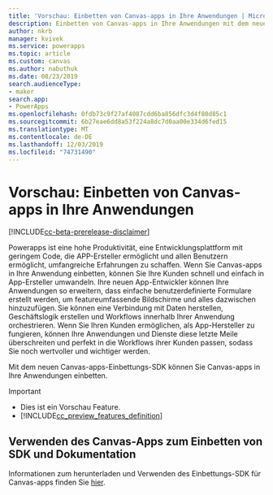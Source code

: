 ```yaml
---
title: 'Vorschau: Einbetten von Canvas-apps in Ihre Anwendungen | Microsoft-Dokumentation'
description: Einbetten von Canvas-apps in Ihre Anwendungen mit dem neuen Einbettungs-SDK in Power apps
author: nkrb
manager: kvivek
ms.service: powerapps
ms.topic: article
ms.custom: canvas
ms.author: nabuthuk
ms.date: 08/23/2019
search.audienceType:
- maker
search.app:
- PowerApps
ms.openlocfilehash: 0fdb73c9f27af4087cdd6ba856dfc3d4f80d85c1
ms.sourcegitcommit: 6b27eae6dd8a53f224a8dc7d0aa00e334d6fed15
ms.translationtype: MT
ms.contentlocale: de-DE
ms.lasthandoff: 12/03/2019
ms.locfileid: "74731490"
---
```

# <a name="preview-embed-canvas-apps-in-your-applications"></a>Vorschau: Einbetten von Canvas-apps in Ihre Anwendungen

[!INCLUDE[cc-beta-prerelease-disclaimer](../../includes/cc-beta-prerelease-disclaimer.md)]

Powerapps ist eine hohe Produktivität, eine Entwicklungsplattform mit geringem Code, die APP-Ersteller ermöglicht und allen Benutzern ermöglicht, umfangreiche Erfahrungen zu schaffen. Wenn Sie Canvas-apps in Ihre Anwendung einbetten, können Sie Ihre Kunden schnell und einfach in App-Ersteller umwandeln. Ihre neuen App-Entwickler können Ihre Anwendungen so erweitern, dass einfache benutzerdefinierte Formulare erstellt werden, um featureumfassende Bildschirme und alles dazwischen hinzuzufügen. Sie können eine Verbindung mit Daten herstellen, Geschäftslogik erstellen und Workflows innerhalb Ihrer Anwendung orchestrieren. Wenn Sie Ihren Kunden ermöglichen, als App-Hersteller zu fungieren, können Ihre Anwendungen und Dienste diese letzte Meile überschreiten und perfekt in die Workflows ihrer Kunden passen, sodass Sie noch wertvoller und wichtiger werden.

Mit dem neuen Canvas-apps-Einbettungs-SDK können Sie Canvas-apps in Ihre Anwendungen einbetten. 

> [!IMPORTANT]
> - Dies ist ein Vorschau Feature.
> - [!INCLUDE[cc_preview_features_definition](../../includes/cc-preview-features-definition.md)] 

## <a name="using-the-canvas-apps-embedding-sdk-and-documentation"></a>Verwenden des Canvas-Apps zum Einbetten von SDK und Dokumentation

Informationen zum herunterladen und Verwenden des Einbettungs-SDK für Canvas-apps finden Sie [hier](https://download.microsoft.com/download/e/6/0/e605470b-c6f4-461c-92e7-936091bf7e3c/CanvasApps-Embedding-SDK-PublicPreview.pdf).



